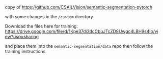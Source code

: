 copy of https://github.com/CSAILVision/semantic-segmentation-pytorch

with some changes in the `/custom` directory

Download the files here for training:
https://drive.google.com/file/d/1Kpe37di3dcCbuJTcZD8Uwgc4LBH9s4lb/view?usp=sharing

and place them into the `semantic-segmentation/data` repo
then follow the training instructions
